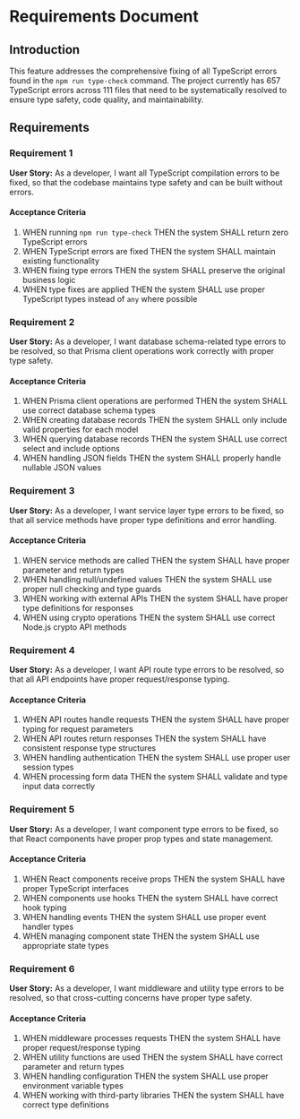 # Requirements Document

## Introduction

This feature addresses the comprehensive fixing of all TypeScript errors found in the `npm run type-check` command. The project currently has 657 TypeScript errors across 111 files that need to be systematically resolved to ensure type safety, code quality, and maintainability.

## Requirements

### Requirement 1

**User Story:** As a developer, I want all TypeScript compilation errors to be fixed, so that the codebase maintains type safety and can be built without errors.

#### Acceptance Criteria

1. WHEN running `npm run type-check` THEN the system SHALL return zero TypeScript errors
2. WHEN TypeScript errors are fixed THEN the system SHALL maintain existing functionality
3. WHEN fixing type errors THEN the system SHALL preserve the original business logic
4. WHEN type fixes are applied THEN the system SHALL use proper TypeScript types instead of `any` where possible

### Requirement 2

**User Story:** As a developer, I want database schema-related type errors to be resolved, so that Prisma client operations work correctly with proper type safety.

#### Acceptance Criteria

1. WHEN Prisma client operations are performed THEN the system SHALL use correct database schema types
2. WHEN creating database records THEN the system SHALL only include valid properties for each model
3. WHEN querying database records THEN the system SHALL use correct select and include options
4. WHEN handling JSON fields THEN the system SHALL properly handle nullable JSON values

### Requirement 3

**User Story:** As a developer, I want service layer type errors to be fixed, so that all service methods have proper type definitions and error handling.

#### Acceptance Criteria

1. WHEN service methods are called THEN the system SHALL have proper parameter and return types
2. WHEN handling null/undefined values THEN the system SHALL use proper null checking and type guards
3. WHEN working with external APIs THEN the system SHALL have proper type definitions for responses
4. WHEN using crypto operations THEN the system SHALL use correct Node.js crypto API methods

### Requirement 4

**User Story:** As a developer, I want API route type errors to be resolved, so that all API endpoints have proper request/response typing.

#### Acceptance Criteria

1. WHEN API routes handle requests THEN the system SHALL have proper typing for request parameters
2. WHEN API routes return responses THEN the system SHALL have consistent response type structures
3. WHEN handling authentication THEN the system SHALL use proper user session types
4. WHEN processing form data THEN the system SHALL validate and type input data correctly

### Requirement 5

**User Story:** As a developer, I want component type errors to be fixed, so that React components have proper prop types and state management.

#### Acceptance Criteria

1. WHEN React components receive props THEN the system SHALL have proper TypeScript interfaces
2. WHEN components use hooks THEN the system SHALL have correct hook typing
3. WHEN handling events THEN the system SHALL use proper event handler types
4. WHEN managing component state THEN the system SHALL use appropriate state types

### Requirement 6

**User Story:** As a developer, I want middleware and utility type errors to be resolved, so that cross-cutting concerns have proper type safety.

#### Acceptance Criteria

1. WHEN middleware processes requests THEN the system SHALL have proper request/response typing
2. WHEN utility functions are used THEN the system SHALL have correct parameter and return types
3. WHEN handling configuration THEN the system SHALL use proper environment variable types
4. WHEN working with third-party libraries THEN the system SHALL have correct type definitions